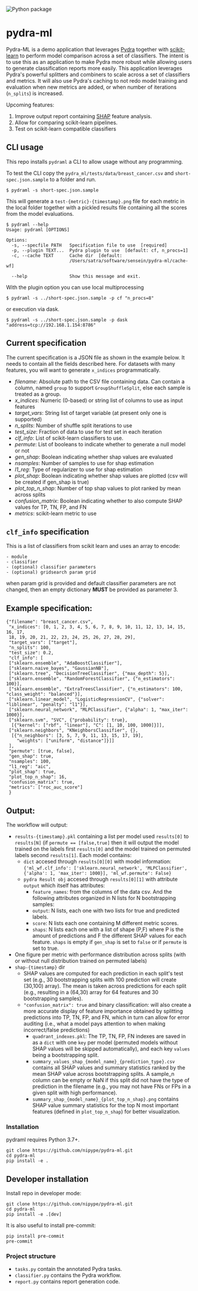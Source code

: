 ![Python package](https://github.com/nipype/pydra-ml/workflows/Python%20package/badge.svg?branch=master)

# pydra-ml

Pydra-ML is a demo application that leverages [Pydra](https://github.com/nipype/pydra)
together with [scikit-learn](https://scikit-learn.org) to perform model comparison
across a set of classifiers. The intent is to use this as an application to make
Pydra more robust while allowing users to generate classification reports more
easily. This application leverages Pydra's powerful splitters and combiners to
scale across a set of classifiers and metrics. It will also use Pydra's caching
to not redo model training and evaluation when new metrics are added, or when
number of iterations (`n_splits`) is increased.

Upcoming features:
1. Improve output report containing [SHAP](https://github.com/slundberg/shap)
  feature analysis.
2. Allow for comparing scikit-learn pipelines.
3. Test on scikit-learn compatible classifiers

## CLI usage

This repo installs `pydraml` a CLI to allow usage without any programming.

To test the CLI copy the `pydra_ml/tests/data/breast_cancer.csv` and
`short-spec.json.sample` to a folder and run.

```
$ pydraml -s short-spec.json.sample
```

This will generate a `test-{metric}-{timestamp}.png` file for each metric in the
local folder together with a pickled results file containing all the scores from
the model evaluations.

```
$ pydraml --help
Usage: pydraml [OPTIONS]

Options:
  -s, --specfile PATH   Specification file to use  [required]
  -p, --plugin TEXT...  Pydra plugin to use  [default: cf, n_procs=1]
  -c, --cache TEXT      Cache dir  [default:
                        /Users/satra/software/sensein/pydra-ml/cache-wf]

  --help                Show this message and exit.
```

With the plugin option you can use local multiprocessing

```
$ pydraml -s ../short-spec.json.sample -p cf "n_procs=8"
```

or execution via dask.

```
$ pydraml -s ../short-spec.json.sample -p dask "address=tcp://192.168.1.154:8786"
```

## Current specification

The current specification is a JSON file as shown in the example below. It needs
to contain all the fields described here. For datasets with many features, you
will want to generate `x_indices` programmatically.

- *filename*: Absolute path to the CSV file containing data. Can contain a column,
  named `group` to support `GroupShuffleSplit`, else each sample is treated as a
  group.
- *x_indices*: Numeric (0-based) or string list of columns to use as input features
- *target_vars*: String list of target variable (at present only one is supported)
- *n_splits*: Number of shuffle split iterations to use
- *test_size*: Fraction of data to use for test set in each iteration
- *clf_info*: List of scikit-learn classifiers to use.
- *permute*: List of booleans to indicate whether to generate a null model or not
- *gen_shap*: Boolean indicating whether shap values are evaluated
- *nsamples*: Number of samples to use for shap estimation
- *l1_reg*: Type of regularizer to use for shap estimation
- *plot_shap*: Boolean indicating whether shap values are plotted (csv will be created if gen_shap is true)
- *plot_top_n_shap*: Number of top shap values to plot ranked by mean across splits
- *confusion_matrix*: Boolean indicating whether to also compute SHAP values for TP, TN, FP, and FN
- *metrics*: scikit-learn metric to use

## `clf_info` specification

This is a list of classifiers from scikit learn and uses an array to encode:

```
- module
- classifier
- (optional) classifier parameters
- (optional) gridsearch param grid
```

when param grid is provided and default classifier parameters are not changed,
then an empty dictionary **MUST** be provided as parameter 3.

## Example specification:

```
{"filename": "breast_cancer.csv",
 "x_indices": [0, 1, 2, 3, 4, 5, 6, 7, 8, 9, 10, 11, 12, 13, 14, 15, 16, 17,
 18, 19, 20, 21, 22, 23, 24, 25, 26, 27, 28, 29],
 "target_vars": ["target"],
 "n_splits": 100,
 "test_size": 0.2,
 "clf_info": [
 ["sklearn.ensemble", "AdaBoostClassifier"],
 ["sklearn.naive_bayes", "GaussianNB"],
 ["sklearn.tree", "DecisionTreeClassifier", {"max_depth": 5}],
 ["sklearn.ensemble", "RandomForestClassifier", {"n_estimators": 100}],
 ["sklearn.ensemble", "ExtraTreesClassifier", {"n_estimators": 100, "class_weight": "balanced"}],
 ["sklearn.linear_model", "LogisticRegressionCV", {"solver": "liblinear", "penalty": "l1"}],
 ["sklearn.neural_network", "MLPClassifier", {"alpha": 1, "max_iter": 1000}],
 ["sklearn.svm", "SVC", {"probability": true},
  [{"kernel": ["rbf", "linear"], "C": [1, 10, 100, 1000]}]],
 ["sklearn.neighbors", "KNeighborsClassifier", {},
  [{"n_neighbors": [3, 5, 7, 9, 11, 13, 15, 17, 19],
    "weights": ["uniform", "distance"]}]]
 ],
 "permute": [true, false],
 "gen_shap": true,
 "nsamples": 100,
 "l1_reg": "aic",
 "plot_shap": true,
 "plot_top_n_shap": 16,
 "confusion_matrix": true,
 "metrics": ["roc_auc_score"]
 }
```

## Output:
The workflow will output:
- `results-{timestamp}.pkl` containing a list per model used `results[0]` to `results[N]`
(if `permute == [false,true]` then it will output the model trained on the labels first `results[0]` and the model trained on permuted labels second `results[1]`.
Each model contains:
    - `dict` accesed through `results[0][0]` with model information: `{'ml_wf.clf_info': ['sklearn.neural_network', 'MLPClassifier', {'alpha': 1, 'max_iter': 1000}], 'ml_wf.permute': False}`
    - `pydra Result obj` accesed through `results[0][1]` with attribute `output` which itself has attributes:
        - `feature_names`: from the columns of the data csv.
        And the following attributes organized in N lists for N bootstrapping samples:
        - `output`: N lists, each one with two lists for true and predicted labels.
        - `score`: N lists each one containing M different metric scores.
        - `shaps`: N lists each one with a list of shape (P,F) where P is the amount of predictions and F the different SHAP values for each feature. `shaps` is empty if `gen_shap` is set to `false` or if `permute` is set to true.
- One figure per metric with performance distribution across splits (with or without null distribution trained on permuted labels)
- `shap-{timestamp}` dir
    - SHAP values are computed for each prediction in each split's test set
    (e.g., 30 bootstrapping splits with 100 prediction will create (30,100) array). The mean is taken across predictions for each split (e.g., resulting in a (64,30) array for 64 features and 30 bootstrapping samples).
    - `"confusion_matrix": true` and binary classification: will also create a more accurate display of feature importance obtained by splitting predictions into TP, TN, FP, and FN,
    which in turn can allow for error auditing (i.e., what a model pays attention to when making incorrect/false predictions)
        - `quadrant_indexes.pkl`: The TP, TN, FP, FN indexes are saved in  as a `dict` with one `key` per model (permuted models without SHAP values will be skipped automatically), and each key `values` being a bootstrapping split.
        - `summary_values_shap_{model_name}_{prediction_type}.csv` contains all SHAP values and summary statistics ranked by the mean SHAP value across bootstrapping splits. A sample_n column can be empty or NaN if this split did not have the type of prediction in the filename (e.g., you may not have FNs or FPs in a given split with high performance).
        - `summary_shap_{model_name}_{plot_top_n_shap}.png` contains SHAP value summary statistics for the top N most important features (defined in `plot_top_n_shap`) for better visualization.


### Installation

pydraml requires Python 3.7+.

```
git clone https://github.com/nipype/pydra-ml.git
cd pydra-ml
pip install -e .
```

## Developer installation

Install repo in developer mode:

```
git clone https://github.com/nipype/pydra-ml.git
cd pydra-ml
pip install -e .[dev]
```

It is also useful to install pre-commit:

```
pip install pre-commit
pre-commit
```

### Project structure

- `tasks.py` contain the annotated Pydra tasks.
- `classifier.py` contains the Pydra workflow.
- `report.py` contains report generation code.
